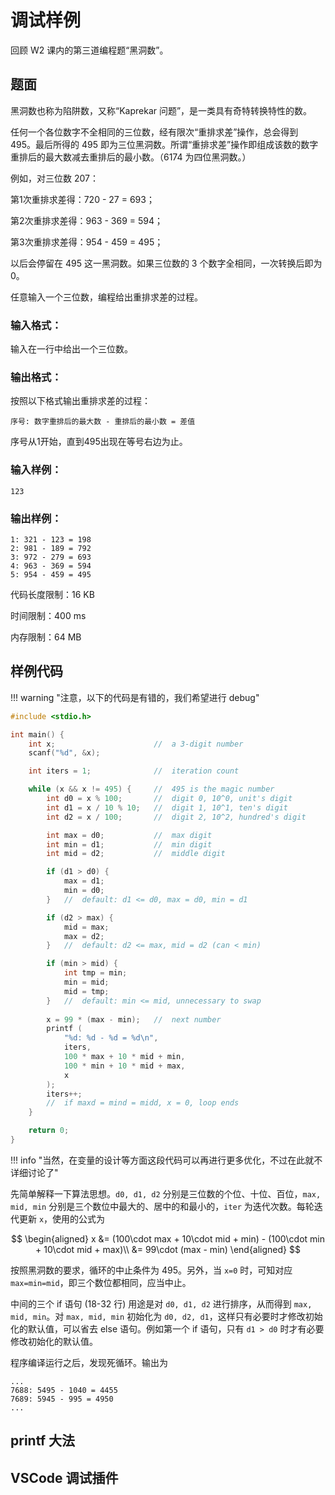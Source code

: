 # 调试样例

回顾 W2 课内的第三道编程题“黑洞数”。

## 题面

黑洞数也称为陷阱数，又称“Kaprekar 问题”，是一类具有奇特转换特性的数。

任何一个各位数字不全相同的三位数，经有限次“重排求差”操作，总会得到 495。最后所得的 495 即为三位黑洞数。所谓“重排求差”操作即组成该数的数字重排后的最大数减去重排后的最小数。（6174 为四位黑洞数。）

例如，对三位数 207：

第1次重排求差得：720 - 27 = 693；

第2次重排求差得：963 - 369 = 594；

第3次重排求差得：954 - 459 = 495；

以后会停留在 495 这一黑洞数。如果三位数的 3 个数字全相同，一次转换后即为 0。

任意输入一个三位数，编程给出重排求差的过程。

### 输入格式：
输入在一行中给出一个三位数。

### 输出格式：
按照以下格式输出重排求差的过程：

```
序号: 数字重排后的最大数 - 重排后的最小数 = 差值
```

序号从1开始，直到495出现在等号右边为止。

### 输入样例：
```
123
```

### 输出样例：
```
1: 321 - 123 = 198
2: 981 - 189 = 792
3: 972 - 279 = 693
4: 963 - 369 = 594
5: 954 - 459 = 495
```

代码长度限制：16 KB

时间限制：400 ms

内存限制：64 MB

## 样例代码

!!! warning "注意，以下的代码是有错的，我们希望进行 debug"

```c
#include <stdio.h>

int main() {
    int x;                      //  a 3-digit number
    scanf("%d", &x);

    int iters = 1;              //  iteration count

    while (x && x != 495) {     //  495 is the magic number
        int d0 = x % 100;       //  digit 0, 10^0, unit's digit
        int d1 = x / 10 % 10;   //  digit 1, 10^1, ten's digit
        int d2 = x / 100;       //  digit 2, 10^2, hundred's digit

        int max = d0;           //  max digit
        int min = d1;           //  min digit
        int mid = d2;           //  middle digit

        if (d1 > d0) {
            max = d1;
            min = d0;
        }   //  default: d1 <= d0, max = d0, min = d1

        if (d2 > max) {
            mid = max;
            max = d2;
        }   //  default: d2 <= max, mid = d2 (can < min)

        if (min > mid) {
            int tmp = min;
            min = mid;
            mid = tmp;
        }   //  default: min <= mid, unnecessary to swap
        
        x = 99 * (max - min);   //  next number
        printf (
            "%d: %d - %d = %d\n",
            iters, 
            100 * max + 10 * mid + min,
            100 * min + 10 * mid + max,
            x
        );
        iters++;
        //  if maxd = mind = midd, x = 0, loop ends
    }

    return 0;
}
```

!!! info "当然，在变量的设计等方面这段代码可以再进行更多优化，不过在此就不详细讨论了"

先简单解释一下算法思想。`d0, d1, d2` 分别是三位数的个位、十位、百位，`max, mid, min` 分别是三个数位中最大的、居中的和最小的，`iter` 为迭代次数。每轮迭代更新 `x`，使用的公式为

$$
\begin{aligned}
    x &= (100\cdot max + 10\cdot mid + min) - (100\cdot min + 10\cdot mid + max)\\
    &= 99\cdot (max - min)
\end{aligned}
$$

按照黑洞数的要求，循环的中止条件为 495。另外，当 `x=0` 时，可知对应 `max=min=mid`，即三个数位都相同，应当中止。

中间的三个 if 语句 (18-32 行) 用途是对 `d0, d1, d2` 进行排序，从而得到 `max, mid, min`。对 `max, mid, min` 初始化为 `d0, d2, d1`，这样只有必要时才修改初始化的默认值，可以省去 else 语句。例如第一个 if 语句，只有 `d1 > d0` 时才有必要修改初始化的默认值。

程序编译运行之后，发现死循环。输出为
```
...
7688: 5495 - 1040 = 4455
7689: 5945 - 995 = 4950
...
```

## printf 大法

## VSCode 调试插件
